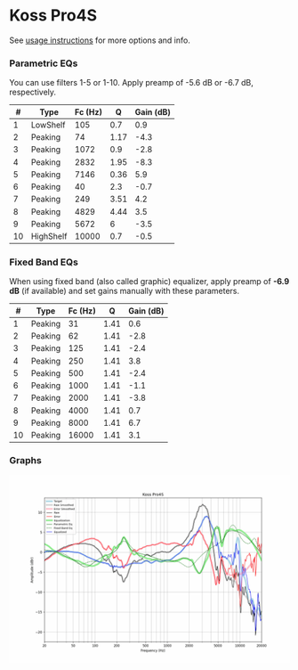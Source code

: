 # Koss Pro4S
See [usage instructions](https://github.com/jaakkopasanen/AutoEq#usage) for more options and info.

### Parametric EQs
You can use filters 1-5 or 1-10. Apply preamp of -5.6 dB or -6.7 dB, respectively.

|   # | Type      |   Fc (Hz) |    Q |   Gain (dB) |
|-----|-----------|-----------|------|-------------|
|   1 | LowShelf  |       105 | 0.7  |         0.9 |
|   2 | Peaking   |        74 | 1.17 |        -4.3 |
|   3 | Peaking   |      1072 | 0.9  |        -2.8 |
|   4 | Peaking   |      2832 | 1.95 |        -8.3 |
|   5 | Peaking   |      7146 | 0.36 |         5.9 |
|   6 | Peaking   |        40 | 2.3  |        -0.7 |
|   7 | Peaking   |       249 | 3.51 |         4.2 |
|   8 | Peaking   |      4829 | 4.44 |         3.5 |
|   9 | Peaking   |      5672 | 6    |        -3.5 |
|  10 | HighShelf |     10000 | 0.7  |        -0.5 |

### Fixed Band EQs
When using fixed band (also called graphic) equalizer, apply preamp of **-6.9 dB** (if available) and set gains manually with these parameters.

|   # | Type    |   Fc (Hz) |    Q |   Gain (dB) |
|-----|---------|-----------|------|-------------|
|   1 | Peaking |        31 | 1.41 |         0.6 |
|   2 | Peaking |        62 | 1.41 |        -2.8 |
|   3 | Peaking |       125 | 1.41 |        -2.4 |
|   4 | Peaking |       250 | 1.41 |         3.8 |
|   5 | Peaking |       500 | 1.41 |        -2.4 |
|   6 | Peaking |      1000 | 1.41 |        -1.1 |
|   7 | Peaking |      2000 | 1.41 |        -3.8 |
|   8 | Peaking |      4000 | 1.41 |         0.7 |
|   9 | Peaking |      8000 | 1.41 |         6.7 |
|  10 | Peaking |     16000 | 1.41 |         3.1 |

### Graphs
![](./Koss%20Pro4S.png)
